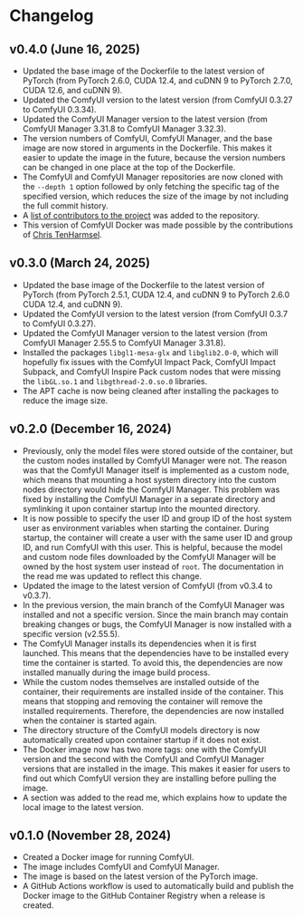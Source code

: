 # Changelog

## v0.4.0 (June 16, 2025)

- Updated the base image of the Dockerfile to the latest version of PyTorch (from PyTorch 2.6.0, CUDA 12.4, and cuDNN 9 to PyTorch 2.7.0, CUDA 12.6, and cuDNN 9).
- Updated the ComfyUI version to the latest version (from ComfyUI 0.3.27 to ComfyUI 0.3.34).
- Updated the ComfyUI Manager version to the latest version (from ComfyUI Manager 3.31.8 to ComfyUI Manager 3.32.3).
- The version numbers of ComfyUI, ComfyUI Manager, and the base image are now stored in arguments in the Dockerfile. This makes it easier to update the image in the future, because the version numbers can be changed in one place at the top of the Dockerfile.
- The ComfyUI and ComfyUI Manager repositories are now cloned with the `--depth 1` option followed by only fetching the specific tag of the specified version, which reduces the size of the image by not including the full commit history.
- A [list of contributors to the project](CONTRIBUTORS.md) was added to the repository.
- This version of ComfyUI Docker was made possible by the contributions of [Chris TenHarmsel](@epchris).

## v0.3.0 (March 24, 2025)

- Updated the base image of the Dockerfile to the latest version of PyTorch (from PyTorch 2.5.1, CUDA 12.4, and cuDNN 9 to PyTorch 2.6.0 CUDA 12.4, and cuDNN 9).
- Updated the ComfyUI version to the latest version (from ComfyUI 0.3.7 to ComfyUI 0.3.27).
- Updated the ComfyUI Manager version to the latest version (from ComfyUI Manager 2.55.5 to ComfyUI Manager 3.31.8).
- Installed the packages `libgl1-mesa-glx` and `libglib2.0-0`, which will hopefully fix issues with the ComfyUI Impact Pack, ComfyUI Impact Subpack, and ComfyUI Inspire Pack custom nodes that were missing the `libGL.so.1` and `libgthread-2.0.so.0` libraries.
- The APT cache is now being cleaned after installing the packages to reduce the image size.

## v0.2.0 (December 16, 2024)

- Previously, only the model files were stored outside of the container, but the custom nodes installed by ComfyUI Manager were not. The reason was that the ComfyUI Manager itself is implemented as a custom node, which means that mounting a host system directory into the custom nodes directory would hide the ComfyUI Manager. This problem was fixed by installing the ComfyUI Manager in a separate directory and symlinking it upon container startup into the mounted directory.
- It is now possible to specify the user ID and group ID of the host system user as environment variables when starting the container. During startup, the container will create a user with the same user ID and group ID, and run ComfyUI with this user. This is helpful, because the model and custom node files downloaded by the ComfyUI Manager will be owned by the host system user instead of `root`. The documentation in the read me was updated to reflect this change.
- Updated the image to the latest version of ComfyUI (from v0.3.4 to v0.3.7).
- In the previous version, the main branch of the ComfyUI Manager was installed and not a specific version. Since the main branch may contain breaking changes or bugs, the ComfyUI Manager is now installed with a specific version (v2.55.5).
- The ComfyUI Manager installs its dependencies when it is first launched. This means that the dependencies have to be installed every time the container is started. To avoid this, the dependencies are now installed manually during the image build process.
- While the custom nodes themselves are installed outside of the container, their requirements are installed inside of the container. This means that stopping and removing the container will remove the installed requirements. Therefore, the dependencies are now installed when the container is started again.
- The directory structure of the ComfyUI models directory is now automatically created upon container startup if it does not exist.
- The Docker image now has two more tags: one with the ComfyUI version and the second with the ComfyUI and ComfyUI Manager versions that are installed in the image. This makes it easier for users to find out which ComfyUI version they are installing before pulling the image.
- A section was added to the read me, which explains how to update the local image to the latest version.

## v0.1.0 (November 28, 2024)

- Created a Docker image for running ComfyUI.
- The image includes ComfyUI and ComfyUI Manager.
- The image is based on the latest version of the PyTorch image.
- A GitHub Actions workflow is used to automatically build and publish the Docker image to the GitHub Container Registry when a release is created.
